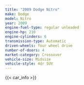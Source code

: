 ```yaml
---
title: "2009 Dodge Nitro"
make: Dodge
model: Nitro
year: 2009
engine-fuel-type: regular unleaded
engine-hp: 210
engine-cylinders: 6
transmission-type: Automatic
driven-wheels: four wheel drive
number-of-doors: 4
market-category: Crossover
vehicle-size: Midsize
vehicle-style: 4dr SUV
---
```


{{< car_info >}}
